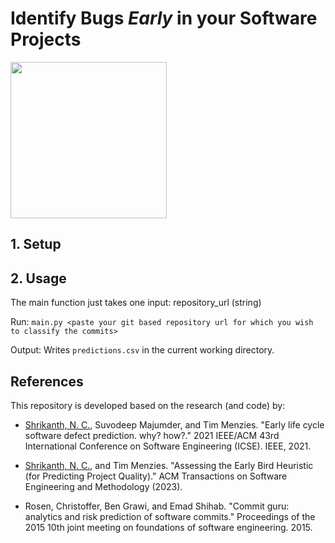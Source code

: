# Identify Bugs *Early* in your Software Projects
<img src="https://upload.wikimedia.org/wikipedia/commons/c/c5/The_Early_Bird..._%28165702619%29.jpg" width="250">


## 1. Setup

## 2. Usage
The main function just takes one input: repository_url (string) 

Run: `main.py <paste your git based repository url for which you wish to classify the commits>`

Output: Writes `predictions.csv` in the current working directory. 

## References

This repository is developed based on the research (and code) by:

* [Shrikanth, N. C.](https://snaraya7.github.io/), Suvodeep Majumder, and Tim Menzies. "Early life cycle software defect prediction. why? how?." 2021 IEEE/ACM 43rd International Conference on Software Engineering (ICSE). IEEE, 2021.

* [Shrikanth, N. C.](https://snaraya7.github.io/), and Tim Menzies. "Assessing the Early Bird Heuristic (for Predicting Project Quality)." ACM Transactions on Software Engineering and Methodology (2023).

* Rosen, Christoffer, Ben Grawi, and Emad Shihab. "Commit guru: analytics and risk prediction of software commits." Proceedings of the 2015 10th joint meeting on foundations of software engineering. 2015.
